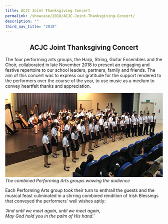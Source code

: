 ```yaml
---
title: ACJC Joint Thanksgiving Concert
permalink: /showcase/2018/ACJC-Joint-Thanksgiving-Concert/
description: ""
third_nav_title: "2018"
---
```

## <center> ACJC Joint Thanksgiving Concert </center>

The four performing arts groups, the Harp, String, Guitar Ensembles and the Choir, collaborated in late November 2018 to present an engaging and festive repertoire to our school leaders, partners, family and friends. The aim of this concert was to express our gratitude for the support rendered to the performers over the course of the year, to use music as a medium to convey heartfelt thanks and appreciation.

![](/images/Combined.jpeg)
_The combined Performing Arts groups wowing the audience_

Each Performing Arts group took their turn to enthrall the guests and the musical feast culminated in a stirring combined rendition of Irish Blessings that conveyed the performers' well wishes aptly:

_'And until we meet again, until we meet again,_<br>
_May God hold you in the palm of His hand.'_

